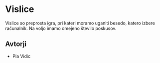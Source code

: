 # Vislice

Vislice so preprosta igra, pri kateri moramo uganiti besedo, katero izbere računalnik. Na voljo imamo omejeno število poskusov.

## Avtorji

* Pia Vidic
